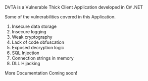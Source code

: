 
DVTA is a Vulnerable Thick Client Application developed in C# .NET

Some of the vulnerabilities covered in this Application.

1. Insecure data storage
2. Insecure logging
3. Weak cryptography
4. Lack of code obfuscation
5. Exposed decryption logic
6. SQL Injection
7. Connection strings in memory
8. DLL Hijacking

More Documentation Coming soon!
